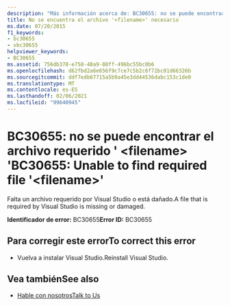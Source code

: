 ```yaml
---
description: "Más información acerca de: BC30655: no se puede encontrar el archivo requerido '<filename>"
title: No se encuentra el archivo '<filename>' necesario
ms.date: 07/20/2015
f1_keywords:
- bc30655
- vbc30655
helpviewer_keywords:
- BC30655
ms.assetid: 756db378-e758-48a9-88ff-496bc55bc0b6
ms.openlocfilehash: d62fbd2a6e656f9c7ce7c5b2c6f72bc01d66326b
ms.sourcegitcommit: ddf7edb67715a5b9a45e3dd44536dabc153c1de0
ms.translationtype: MT
ms.contentlocale: es-ES
ms.lasthandoff: 02/06/2021
ms.locfileid: "99640945"
---
```

# <a name="bc30655-unable-to-find-required-file-filename"></a><span data-ttu-id="97ab9-103">BC30655: no se puede encontrar el archivo requerido ' \<filename> '</span><span class="sxs-lookup"><span data-stu-id="97ab9-103">BC30655: Unable to find required file '\<filename>'</span></span>

<span data-ttu-id="97ab9-104">Falta un archivo requerido por Visual Studio o está dañado.</span><span class="sxs-lookup"><span data-stu-id="97ab9-104">A file that is required by Visual Studio is missing or damaged.</span></span>

 <span data-ttu-id="97ab9-105">**Identificador de error:** BC30655</span><span class="sxs-lookup"><span data-stu-id="97ab9-105">**Error ID:** BC30655</span></span>

## <a name="to-correct-this-error"></a><span data-ttu-id="97ab9-106">Para corregir este error</span><span class="sxs-lookup"><span data-stu-id="97ab9-106">To correct this error</span></span>

- <span data-ttu-id="97ab9-107">Vuelva a instalar Visual Studio.</span><span class="sxs-lookup"><span data-stu-id="97ab9-107">Reinstall Visual Studio.</span></span>

## <a name="see-also"></a><span data-ttu-id="97ab9-108">Vea también</span><span class="sxs-lookup"><span data-stu-id="97ab9-108">See also</span></span>

- [<span data-ttu-id="97ab9-109">Hable con nosotros</span><span class="sxs-lookup"><span data-stu-id="97ab9-109">Talk to Us</span></span>](/visualstudio/ide/feedback-options)
